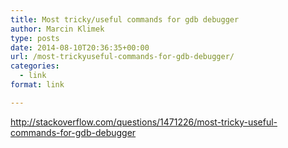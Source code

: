 ```yaml
---
title: Most tricky/useful commands for gdb debugger
author: Marcin Klimek
type: posts
date: 2014-08-10T20:36:35+00:00
url: /most-trickyuseful-commands-for-gdb-debugger/
categories:
  - link
format: link

---
```

<div dir="ltr">
</div>

<div dir="ltr">
  <a title="most tricky useful commands for gdb debugger" href="http://stackoverflow.com/questions/1471226/most-tricky-useful-commands-for-gdb-debugger" target="_blank">http://stackoverflow.com/questions/1471226/most-tricky-useful-commands-for-gdb-debugger</a>
</div>

&nbsp;